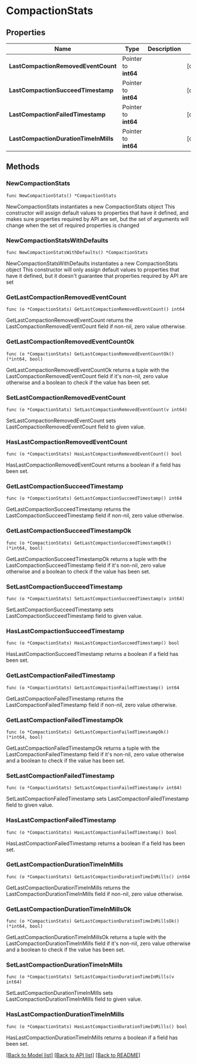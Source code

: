 # CompactionStats

## Properties

Name | Type | Description | Notes
------------ | ------------- | ------------- | -------------
**LastCompactionRemovedEventCount** | Pointer to **int64** |  | [optional] 
**LastCompactionSucceedTimestamp** | Pointer to **int64** |  | [optional] 
**LastCompactionFailedTimestamp** | Pointer to **int64** |  | [optional] 
**LastCompactionDurationTimeInMills** | Pointer to **int64** |  | [optional] 

## Methods

### NewCompactionStats

`func NewCompactionStats() *CompactionStats`

NewCompactionStats instantiates a new CompactionStats object
This constructor will assign default values to properties that have it defined,
and makes sure properties required by API are set, but the set of arguments
will change when the set of required properties is changed

### NewCompactionStatsWithDefaults

`func NewCompactionStatsWithDefaults() *CompactionStats`

NewCompactionStatsWithDefaults instantiates a new CompactionStats object
This constructor will only assign default values to properties that have it defined,
but it doesn't guarantee that properties required by API are set

### GetLastCompactionRemovedEventCount

`func (o *CompactionStats) GetLastCompactionRemovedEventCount() int64`

GetLastCompactionRemovedEventCount returns the LastCompactionRemovedEventCount field if non-nil, zero value otherwise.

### GetLastCompactionRemovedEventCountOk

`func (o *CompactionStats) GetLastCompactionRemovedEventCountOk() (*int64, bool)`

GetLastCompactionRemovedEventCountOk returns a tuple with the LastCompactionRemovedEventCount field if it's non-nil, zero value otherwise
and a boolean to check if the value has been set.

### SetLastCompactionRemovedEventCount

`func (o *CompactionStats) SetLastCompactionRemovedEventCount(v int64)`

SetLastCompactionRemovedEventCount sets LastCompactionRemovedEventCount field to given value.

### HasLastCompactionRemovedEventCount

`func (o *CompactionStats) HasLastCompactionRemovedEventCount() bool`

HasLastCompactionRemovedEventCount returns a boolean if a field has been set.

### GetLastCompactionSucceedTimestamp

`func (o *CompactionStats) GetLastCompactionSucceedTimestamp() int64`

GetLastCompactionSucceedTimestamp returns the LastCompactionSucceedTimestamp field if non-nil, zero value otherwise.

### GetLastCompactionSucceedTimestampOk

`func (o *CompactionStats) GetLastCompactionSucceedTimestampOk() (*int64, bool)`

GetLastCompactionSucceedTimestampOk returns a tuple with the LastCompactionSucceedTimestamp field if it's non-nil, zero value otherwise
and a boolean to check if the value has been set.

### SetLastCompactionSucceedTimestamp

`func (o *CompactionStats) SetLastCompactionSucceedTimestamp(v int64)`

SetLastCompactionSucceedTimestamp sets LastCompactionSucceedTimestamp field to given value.

### HasLastCompactionSucceedTimestamp

`func (o *CompactionStats) HasLastCompactionSucceedTimestamp() bool`

HasLastCompactionSucceedTimestamp returns a boolean if a field has been set.

### GetLastCompactionFailedTimestamp

`func (o *CompactionStats) GetLastCompactionFailedTimestamp() int64`

GetLastCompactionFailedTimestamp returns the LastCompactionFailedTimestamp field if non-nil, zero value otherwise.

### GetLastCompactionFailedTimestampOk

`func (o *CompactionStats) GetLastCompactionFailedTimestampOk() (*int64, bool)`

GetLastCompactionFailedTimestampOk returns a tuple with the LastCompactionFailedTimestamp field if it's non-nil, zero value otherwise
and a boolean to check if the value has been set.

### SetLastCompactionFailedTimestamp

`func (o *CompactionStats) SetLastCompactionFailedTimestamp(v int64)`

SetLastCompactionFailedTimestamp sets LastCompactionFailedTimestamp field to given value.

### HasLastCompactionFailedTimestamp

`func (o *CompactionStats) HasLastCompactionFailedTimestamp() bool`

HasLastCompactionFailedTimestamp returns a boolean if a field has been set.

### GetLastCompactionDurationTimeInMills

`func (o *CompactionStats) GetLastCompactionDurationTimeInMills() int64`

GetLastCompactionDurationTimeInMills returns the LastCompactionDurationTimeInMills field if non-nil, zero value otherwise.

### GetLastCompactionDurationTimeInMillsOk

`func (o *CompactionStats) GetLastCompactionDurationTimeInMillsOk() (*int64, bool)`

GetLastCompactionDurationTimeInMillsOk returns a tuple with the LastCompactionDurationTimeInMills field if it's non-nil, zero value otherwise
and a boolean to check if the value has been set.

### SetLastCompactionDurationTimeInMills

`func (o *CompactionStats) SetLastCompactionDurationTimeInMills(v int64)`

SetLastCompactionDurationTimeInMills sets LastCompactionDurationTimeInMills field to given value.

### HasLastCompactionDurationTimeInMills

`func (o *CompactionStats) HasLastCompactionDurationTimeInMills() bool`

HasLastCompactionDurationTimeInMills returns a boolean if a field has been set.


[[Back to Model list]](../README.md#documentation-for-models) [[Back to API list]](../README.md#documentation-for-api-endpoints) [[Back to README]](../README.md)


